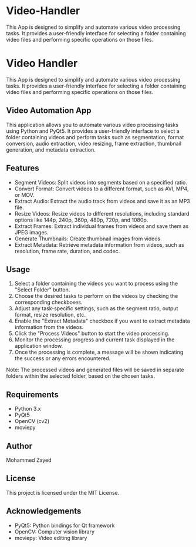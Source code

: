 # Video-Handler
This App is designed to simplify and automate various video processing tasks.  It provides a user-friendly interface for selecting a folder containing video files and performing specific operations on those files.

#  Video Handler

This App is designed to simplify and automate various video processing tasks. It provides a user-friendly interface for selecting a folder containing video files and performing specific operations on those files.

## Video Automation App

This application allows you to automate various video processing tasks using Python and PyQt5. It provides a user-friendly interface to select a folder containing videos and perform tasks such as segmentation, format conversion, audio extraction, video resizing, frame extraction, thumbnail generation, and metadata extraction.

## Features

- Segment Videos: Split videos into segments based on a specified ratio.
- Convert Format: Convert videos to a different format, such as AVI, MP4, or MOV.
- Extract Audio: Extract the audio track from videos and save it as an MP3 file.
- Resize Videos: Resize videos to different resolutions, including standard options like 144p, 240p, 360p, 480p, 720p, and 1080p.
- Extract Frames: Extract individual frames from videos and save them as JPEG images.
- Generate Thumbnails: Create thumbnail images from videos.
- Extract Metadata: Retrieve metadata information from videos, such as resolution, frame rate, duration, and codec.

## Usage

1. Select a folder containing the videos you want to process using the "Select Folder" button.
2. Choose the desired tasks to perform on the videos by checking the corresponding checkboxes.
3. Adjust any task-specific settings, such as the segment ratio, output format, resize resolution, etc.
4. Enable the "Extract Metadata" checkbox if you want to extract metadata information from the videos.
5. Click the "Process Videos" button to start the  video processing.
6. Monitor the processing progress and current task displayed in the application window.
7. Once the processing is complete, a message will be shown indicating the success or any errors encountered.

Note: The processed videos and generated files will be saved in separate folders within the selected folder, based on the chosen tasks.

## Requirements

- Python 3.x
- PyQt5
- OpenCV (cv2)
- moviepy

## Author

Mohammed Zayed

## License

This project is licensed under the MIT License.

## Acknowledgements

- PyQt5: Python bindings for Qt framework
- OpenCV: Computer vision library
- moviepy: Video editing library

